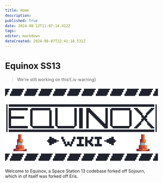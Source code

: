 ```yaml
---
title: Home
description: 
published: true
date: 2024-08-12T11:07:14.412Z
tags: 
editor: markdown
dateCreated: 2024-08-07T22:41:18.531Z
---
```


# Equinox SS13

> We're still working on this!{.is-warning}

![wikibanner1.png](/wikibanner1.png)

Welcome to Equinox, a Space Station 13 codebase forked off Sojourn, which in of itself was forked off Eris.

